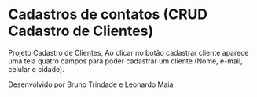 # Cadastros de contatos (CRUD Cadastro de Clientes)

Projeto Cadastro de Clientes, Ao clicar no botão cadastrar cliente aparece uma tela quatro campos para poder cadastrar um cliente (Nome, e-mail, celular e cidade).

Desenvolvido por Bruno Trindade e Leonardo Maia
